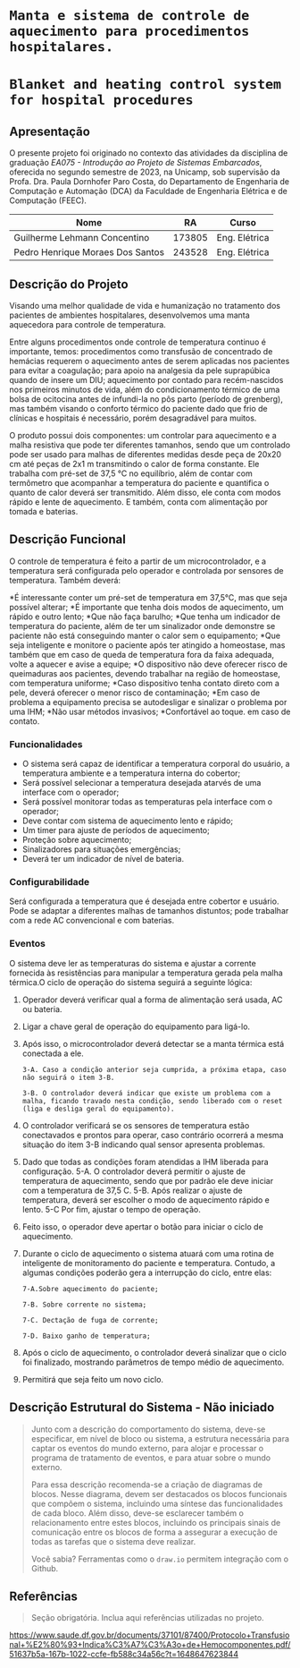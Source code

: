 # `Manta e sistema de controle de aquecimento para procedimentos hospitalares.`
# `Blanket and heating control system for hospital procedures`

## Apresentação

O presente projeto foi originado no contexto das atividades da disciplina de graduação *EA075 - Introdução ao Projeto de Sistemas Embarcados*, 
oferecida no segundo semestre de 2023, na Unicamp, sob supervisão da Profa. Dra. Paula Dornhofer Paro Costa, do Departamento de Engenharia de Computação e Automação (DCA) da Faculdade de Engenharia Elétrica e de Computação (FEEC).

 |Nome  | RA | Curso|
 |--|--|--|
 |Guilherme Lehmann Concentino  | 173805  | Eng. Elétrica |
 |Pedro Henrique Moraes Dos Santos  | 243528 | Eng. Elétrica |

## Descrição do Projeto

Visando uma melhor qualidade de vida e humanização no tratamento dos pacientes de ambientes hospitalares, desenvolvemos uma manta aquecedora para controle de temperatura.

Entre alguns procedimentos onde controle de temperatura continuo é importante, temos: procedimentos como transfusão de concentrado de hemácias requerem o aquecimento antes de serem aplicadas nos pacientes para evitar a coagulação; para apoio na analgesia da pele suprapúbica quando de insere um DIU; aquecimento por contado para recém-nascidos nos primeiros minutos de vida, além do condicionamento térmico de uma bolsa de ocitocina antes de infundi-la no pôs parto (período de grenberg), mas também visando o conforto térmico do paciente dado que frio de clínicas e hospitais é necessário, porém desagradável para muitos.

O produto possui dois componentes: um controlar para aquecimento e a malha resistiva que pode ter diferentes tamanhos, sendo que um controlado pode ser usado para malhas de diferentes medidas desde peça de 20x20 cm até peças de 2x1 m transmitindo o calor de forma constante. Ele trabalha com pré-set de 37,5 °C no equilíbrio, além de contar com termômetro que acompanhar a temperatura do paciente e quantifica o quanto de calor deverá ser transmitido. Além disso, ele conta com modos rápido e lente de aquecimento. E também, conta com alimentação por tomada e baterias.

## Descrição Funcional

 O controle de temperatura é feito a partir de um microcontrolador, e a temperatura será configurada pelo operador e controlada por sensores de temperatura. Também deverá:

*É interessante conter um pré-set de temperatura em 37,5°C, mas que seja possível alterar;
*É importante que tenha dois modos de aquecimento, um rápido e outro lento;
*Que não faça barulho;
*Que tenha um indicador de temperatura do paciente, além de ter um sinalizador onde demonstre se paciente não está conseguindo manter o calor sem o equipamento;
*Que seja inteligente e monitore o paciente após ter atingido a homeostase, mas também que em caso de queda de temperatura fora da faixa adequada, volte a aquecer e avise a equipe;
*O dispositivo não deve oferecer risco de queimaduras aos pacientes, devendo trabalhar na região de homeostase, com temperatura uniforme;
*Caso dispositivo tenha contato direto com a pele, deverá oferecer o menor risco de contaminação;
*Em caso de problema a equipamento precisa se autodesligar e sinalizar o problema por uma IHM;
*Não usar métodos invasivos;
*Confortável ao toque. em caso de contato.

### Funcionalidades

* O sistema será capaz de identificar a temperatura corporal do usuário, a temperatura ambiente e a temperatura interna do cobertor;
* Será possível selecionar a temperatura desejada atarvés de uma interface com o operador;
* Será possível monitorar todas as temperaturas pela interface com o operador;
* Deve contar com sistema de aquecimento lento e rápido;
* Um timer para ajuste de períodos de aquecimento;
* Proteção sobre aquecimento;
* Sinalizadores para situações emergências;
* Deverá ter um indicador de nível de bateria.

### Configurabilidade

Será configurada a temperatura que é desejada entre cobertor e usuário. Pode se adaptar a diferentes malhas de tamanhos distuntos; pode trabalhar com a  rede AC convencional  e com baterias.

### Eventos

O sistema deve ler as temperaturas do sistema e ajustar a corrente fornecida às resistências para manipular a temperatura gerada pela malha térmica.O ciclo de operação do sistema seguirá a seguinte lógica:

1. Operador deverá verificar qual a forma de alimentação será usada, AC ou bateria.
2. Ligar a chave geral de operação do equipamento para ligá-lo.
3. Após isso, o microcontrolador deverá detectar se a manta térmica está conectada a ele.
   
       3-A. Caso a condição anterior seja cumprida, a próxima etapa, caso não seguirá o item 3-B.
  
       3-B. O controlador deverá indicar que existe um problema com a malha, ficando travado nesta condição, sendo liberado com o reset (liga e desliga geral do equipamento).
  
4. O controlador verificará se os sensores de temperatura estão conectavados e prontos para operar, caso contrário ocorrerá a mesma situação do item 3-B indicando qual sensor apresenta problemas.
5. Dado que todas as condições foram atendidas a IHM liberada para configuração.
       5-A. O controlador deverá permitir o ajuste de temperatura de aquecimento, sendo que por padrão ele deve iniciar com a temperatura de 37,5 C.
       5-B. Após realizar o ajuste de temperatura, deverá ser escolher o modo de aquecimento rápido e lento.
       5-C Por fim, ajustar o tempo de operação.

6. Feito isso, o operador deve apertar o botão para iniciar o ciclo de aquecimento.

7. Durante o ciclo de aquecimento o sistema atuará com uma rotina de inteligente de monitoramento do paciente e temperatura. Contudo, a algumas condições poderão gera a interrupção do ciclo, entre elas:

       7-A.Sobre aquecimento do paciente;
   
       7-B. Sobre corrente no sistema;
   
       7-C. Dectação de fuga de corrente;
   
       7-D. Baixo ganho de temperatura;

8. Após o ciclo de aquecimento, o controlador deverá sinalizar que o ciclo foi finalizado, mostrando parâmetros de tempo médio de aquecimento.
9.  Permitirá que seja feito um novo ciclo.


## Descrição Estrutural do Sistema - Não iniciado
> Junto com a descrição do comportamento do sistema, deve-se especificar, em nível de bloco ou sistema, a estrutura necessária 
> para captar os eventos do mundo externo, para alojar e processar o programa de tratamento de eventos, e para atuar sobre o mundo externo.
>
> Para essa descrição recomenda-se a criação de diagramas de blocos.
> Nesse diagrama, devem ser destacados os blocos funcionais que compõem o sistema, incluindo uma síntese das funcionalidades de cada bloco.
> Além disso, deve-se esclarecer também o relacionamento entre estes blocos, incluindo os principais sinais de comunicação entre
> os blocos de forma a assegurar a execução de todas as tarefas que o sistema deve realizar.
> 
> Você sabia? Ferramentas como o `draw.io` permitem integração com o Github.
> 

## Referências
> Seção obrigatória. Inclua aqui referências utilizadas no projeto.


https://www.saude.df.gov.br/documents/37101/87400/Protocolo+Transfusional+%E2%80%93+Indica%C3%A7%C3%A3o+de+Hemocomponentes.pdf/51637b5a-167b-1022-ccfe-fb588c34a56c?t=1648647623844

